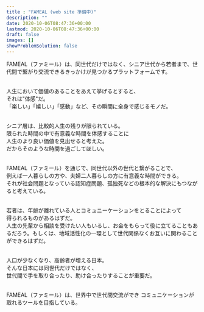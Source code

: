 ```yaml
---
title : "FAMEAL (web site 準備中)"
description: ""
date: 2020-10-06T08:47:36+00:00
lastmod: 2020-10-06T08:47:36+00:00
draft: false
images: []
showProblemSolution: false
---
```


FAMEAL（ファミール）は、同世代だけではなく、シニア世代から若者まで、世代間で繋がり交流できるきっかけが見つかるプラットフォームです。
<br><br>

人生において価値のあることをあえて挙げるとすると、<br>
それは"体感"だ。<br>
「楽しい」「嬉しい」「感動」など、その瞬間に全身で感じるモノだ。
<br><br>

シニア層は、比較的人生の残りが限られている。<br>
限られた時間の中で有意義な時間を体感することに<br>
人生のより良い価値を見出せると考えた。<br>
だからそのような時間を過ごしてほしい。
<br><br>

FAMEAL（ファミール）を通じで、同世代以外の世代と繋がることで、<br>
例えば一人暮らしの方や、夫婦二人暮らしの方に有意義な時間ができる。<br>
それが社会問題となっている認知症問題、孤独死などの根本的な解決にもつながると考えている。
<br><br>

若者は、年齢が離れている人とコミュニーケーションをとることによって<br>
得られるものがあるはずだ。<br>
人生の先輩から相談を受けたい人もいるし、お金をもらって役に立てることもあるだろう。もしくは、地域活性化の一環として世代関係なくお互いに関わることができるはずだ。
<br><br>

人口が少なくなり、高齢者が増える日本。<br>
そんな日本には同世代だけではなく、<br>
世代間で手を取り合ったり、助け合ったりすることが重要だ。
<br><br>

FAMEAL（ファミール）は、世界中で世代間交流ができ
コミュニケーションが取れるツールを目指している。
